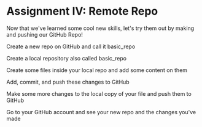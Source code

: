 # Assignment IV: Remote Repo
Now that we've learned some cool new skills, let's try them out by making and pushing our GitHub Repo!

 Create a new repo on GitHub and call it basic_repo
 
 Create a local repository also called basic_repo
 
 Create some files inside your local repo and add some content on them
 
 Add, commit, and push these changes to GitHub
 
 Make some more changes to the local copy of your file and push them to GitHub
 
 Go to your GitHub account and see your new repo and the changes you've made

